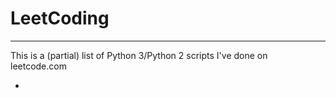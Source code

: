 # LeetCoding
-----------------------
This is a (partial) list of Python 3/Python 2 scripts I've done on leetcode.com

* 
